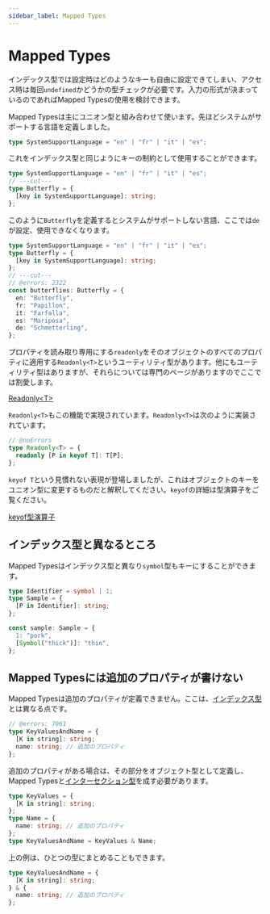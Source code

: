 ```yaml
---
sidebar_label: Mapped Types
---
```


# Mapped Types

インデックス型では設定時はどのようなキーも自由に設定できてしまい、アクセス時は毎回`undefined`かどうかの型チェックが必要です。入力の形式が決まっているのであればMapped Typesの使用を検討できます。

Mapped Typesは主にユニオン型と組み合わせて使います。先ほどシステムがサポートする言語を定義しました。

```ts twoslash
type SystemSupportLanguage = "en" | "fr" | "it" | "es";
```

これをインデックス型と同じようにキーの制約として使用することができます。

```ts twoslash
type SystemSupportLanguage = "en" | "fr" | "it" | "es";
// ---cut---
type Butterfly = {
  [key in SystemSupportLanguage]: string;
};
```

このように`Butterfly`を定義するとシステムがサポートしない言語、ここでは`de`が設定、使用できなくなります。

```ts twoslash
type SystemSupportLanguage = "en" | "fr" | "it" | "es";
type Butterfly = {
  [key in SystemSupportLanguage]: string;
};
// ---cut---
// @errors: 2322
const butterflies: Butterfly = {
  en: "Butterfly",
  fr: "Papillon",
  it: "Farfalla",
  es: "Mariposa",
  de: "Schmetterling",
};
```

プロパティを読み取り専用にする`readonly`をそのオブジェクトのすべてのプロパティに適用する`Readonly<T>`というユーティリティ型があります。他にもユーティリティ型はありますが、それらについては専門のページがありますのでここでは割愛します。

[Readonly&lt;T>](utility-types/readonly.md)

`Readonly<T>`もこの機能で実現されています。`Readonly<T>`は次のように実装されています。

```ts twoslash
// @noErrors
type Readonly<T> = {
  readonly [P in keyof T]: T[P];
};
```

`keyof T`という見慣れない表現が登場しましたが、これはオブジェクトのキーをユニオン型に変更するものだと解釈してください。`keyof`の詳細は型演算子をご覧ください。

[keyof型演算子](keyof-type-operator.md)

## インデックス型と異なるところ

Mapped Typesはインデックス型と異なり`symbol`型もキーにすることができます。

```ts twoslash
type Identifier = symbol | 1;
type Sample = {
  [P in Identifier]: string;
};

const sample: Sample = {
  1: "pork",
  [Symbol("thick")]: "thin",
};
```

## Mapped Typesには追加のプロパティが書けない

Mapped Typesは追加のプロパティが定義できません。ここは、[インデックス型]とは異なる点です。

<!--prettier-ignore-->
```ts twoslash
// @errors: 7061
type KeyValuesAndName = {
  [K in string]: string;
  name: string; // 追加のプロパティ
};
```

追加のプロパティがある場合は、その部分をオブジェクト型として定義し、Mapped Typesと[インターセクション型]を成す必要があります。

```ts twoslash
type KeyValues = {
  [K in string]: string;
};
type Name = {
  name: string; // 追加のプロパティ
};
type KeyValuesAndName = KeyValues & Name;
```

上の例は、ひとつの型にまとめることもできます。

```ts twoslash
type KeyValuesAndName = {
  [K in string]: string;
} & {
  name: string; // 追加のプロパティ
};
```

[インデックス型]: ../values-types-variables/object/index-signature.md
[インターセクション型]: ../values-types-variables/intersection.md
